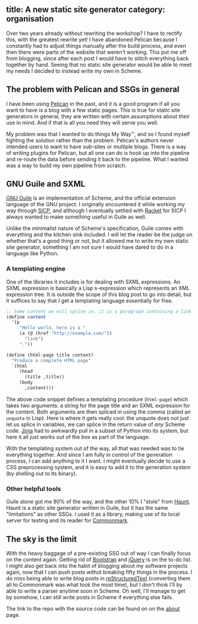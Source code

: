 title: A new static site generator
category: organisation
---

Over two years already without rewriting the workshop? I have to rectify this,
with the greatest rewrite yet! I have abandoned Pelican because I constantly
had to adjust things manually after the build process, and even then there were
parts of the website that weren't working. This put me off from blogging, since
after each post I would have to stitch everything back together by hand. Seeing
that no static site generator would be able to meet my needs I decided to
instead write my own in Scheme.


## The problem with Pelican and SSGs in general

I have been using [Pelican](https://blog.getpelican.com/) in the past, and it
is a good program if all you want to have is a blog with a few static pages.
This is true for static site generators in general, they are written with
certain assumptions about their use in mind. And if that is all you need they
will serve you well.

My problem was that I wanted to do things My Way™, and so I found myself
fighting the solution rather than the problem. Pelican's authors never intended
users to want to have sub-sites or multiple blogs. There is a way of writing
plugins for Pelican, but all one can do is hook up into the pipeline and
re-route the data before sending it back to the pipeline. What I wanted was a
way to build my own pipeline from scratch.


## GNU Guile and SXML

[GNU Guile] is an implementation of Scheme, and the official extension language
of the GNU project. I originally encountered it while working my way through
[SICP], and although I eventually settled with [Racket] for SICP I always
wanted to make something useful in Guile as well.

Unlike the minimalist nature of Scheme's specification, Guile comes with
everything and the kitchen sink included. I will let the reader be the judge on
whether that's a good thing or not, but it allowed me to write my own static
site generator, something I am not sure I would have dared to do in a language
like Python.


### A templating engine

One of the libraries it includes is for dealing with SXML expressions. An SXML
expression is basically a Lisp s-expression which represents an XML expression
tree. It is outside the scope of this blog post to go into detail, but it
suffices to say that I get a templating language essentially for free.

~~~scheme
;; Some content we will splice in, it is a paragraph containing a link
(define content
  '(p
     "Hello world, here is a "
     (a (@ (href "http://example.com/"))
       "link")
     "."))

(define (html-page title content)
  "Produce a complete HTML page"
  `(html
     (head
       (title ,title))
     (body
       ,content)))
~~~

The above code snippet defines a templating procedure (`html-page`) which takes
two arguments: a string for the page title and an SXML expression for the
content. Both arguments are then spliced in using the comma (called an
`unquote` in Lisp). Here is where it gets really cool: the unquote does not
just let us splice in variables, we can splice in the return value of *any*
Scheme code.  [Jinja] had to awkwardly pull in a subset of Python into its
system, but here it all just works out of the box as part of the language.

With the templating system out of the way, all that was needed was to tie
everything together. And since I am fully in control of the generation process,
I can add anything to it I want. I might eventually decide to use a CSS
preprocessing system, and it is easy to add it to the generation system (by
shelling out to its binary).


### Other helpful tools

Guile alone got me 90% of the way, and the other 10% I "stole" from [Haunt].
Haunt is a static site generator written in Guile, but it has the same
"limitations" as other SSGs. I used it as a library, making use of its local
server for testing and its reader for [Commonmark].


## The sky is the limit

With the heavy baggage of a pre-existing SSG out of way I can finally focus on
the content again. Getting rid of [Bootstrap] and [jQuery] is on the to-do
list. I might also get back into the habit of blogging about my software
projects again, now that I can push posts withot breaking fifty things in the
process. I do miss being able to write blog posts in [reStructuredText]
(converting them all to Commonmark was what took the most time), but I don't
think I'll by able to write a parser anytime soon in Scheme. Oh well, I'll
manage to get by somehow, I can still write posts in Scheme if everything else
fails.

The link to the repo with the source code can be found on on the
[about](/about/) page.



[GNU Guile]: http://www.gnu.org/software/guile/
[SICP]: https://mitpress.mit.edu/sites/default/files/sicp/index.html
[Racket]: https://racket-lang.org/
[Jinja]: http://jinja.pocoo.org/
[Haunt]: https://dthompson.us/projects/haunt.html
[Commonmark]: https://commonmark.org/
[reStructuredText]: http://docutils.sourceforge.net/docs/ref/rst/introduction.html
[Bootstrap]: https://getbootstrap.com/
[jQuery]: https://jquery.com/
